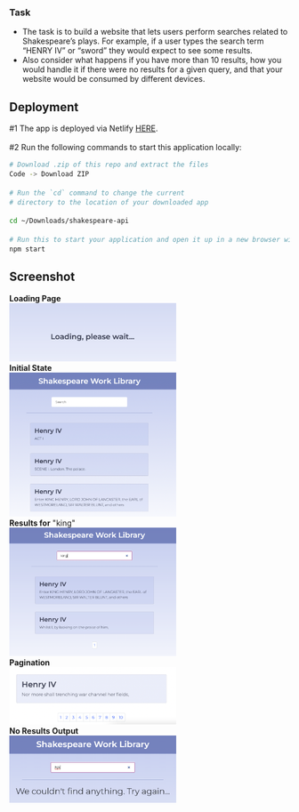 ### Task
- The task is to build a website that lets users perform searches related to Shakespeare’s
plays. For example, if a user types the search term “HENRY IV” or “sword” they would
expect to see some results.<br> 
- Also consider what happens if you have more than 10 results, how you would handle it if there were no results for a given query, and that your website would be consumed by different devices.


## Deployment 
#1 The app is deployed via Netlify [HERE](https://shakespeare-api.netlify.app/). 
<br>
<br>
#2 Run the following commands to start this application locally:<br>

```bash
# Download .zip of this repo and extract the files
Code -> Download ZIP

# Run the `cd` command to change the current 
# directory to the location of your downloaded app

cd ~/Downloads/shakespeare-api

# Run this to start your application and open it up in a new browser window
npm start
```
## Screenshot
**Loading Page** <br>
<img src='https://github.com/karina4840/shakespeare-api/blob/main/img/2.png?raw=true' width=300px /> <br>
**Initial State** <br>
<img src='https://github.com/karina4840/shakespeare-api/blob/main/img/1.png?raw=true' width=300px /><br>
**Results for** "king" <br>
<img src='https://github.com/karina4840/shakespeare-api/blob/main/img/3.png?raw=true' width=300px /> <br> 
**Pagination** <br>
<img src='https://github.com/karina4840/shakespeare-api/blob/main/img/4.png?raw=true' width=300px /> <br>
**No Results Output** <br>
<img src='https://github.com/karina4840/shakespeare-api/blob/main/img/5.png?raw=true' width=300px /> <br>


